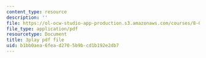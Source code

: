 ```yaml
---
content_type: resource
description: ''
file: https://ol-ocw-studio-app-production.s3.amazonaws.com/courses/8-05-quantum-physics-ii-fall-2013/b1bb0aea6fead2705b9bcd1b192e2db7_lnZR0TVNh2k.pdf
file_type: application/pdf
resourcetype: Document
title: 3play pdf file
uid: b1bb0aea-6fea-d270-5b9b-cd1b192e2db7
---
```

